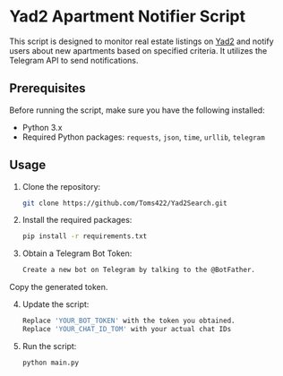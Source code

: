 # Yad2 Apartment Notifier Script

This script is designed to monitor real estate listings on [Yad2](https://www.yad2.co.il/) and notify users about new apartments based on specified criteria. It utilizes the Telegram API to send notifications.

## Prerequisites

Before running the script, make sure you have the following installed:

- Python 3.x
- Required Python packages: `requests`, `json`, `time`, `urllib`, `telegram`

## Usage

1. Clone the repository:
   
   ```bash
   git clone https://github.com/Toms422/Yad2Search.git

2. Install the required packages:
   
   ```bash
   pip install -r requirements.txt
   
3. Obtain a Telegram Bot Token:
   ```bash
   Create a new bot on Telegram by talking to the @BotFather.

  Copy the generated token.

4. Update the script:
    ```bash  
   Replace 'YOUR_BOT_TOKEN' with the token you obtained.
   Replace 'YOUR_CHAT_ID_TOM' with your actual chat IDs

5. Run the script:
    ```bash
   python main.py

